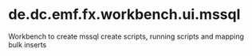 # de.dc.emf.fx.workbench.ui.mssql
Workbench to create mssql create scripts, running scripts and mapping bulk inserts
